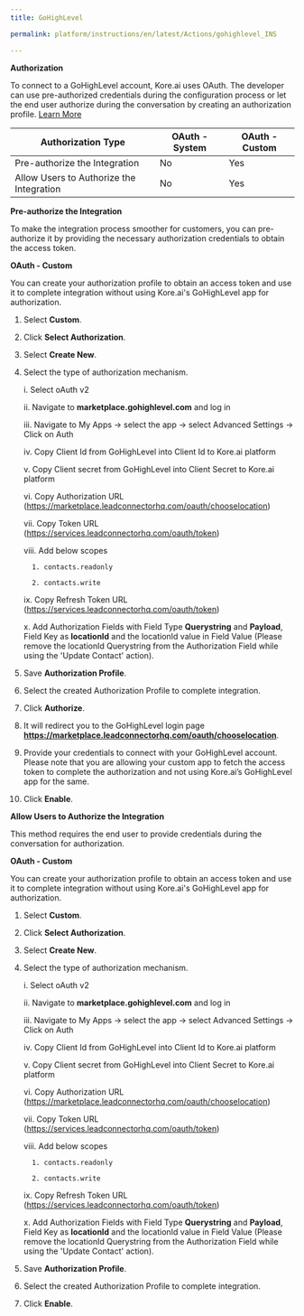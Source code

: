 ```yaml
---
title: GoHighLevel

permalink: platform/instructions/en/latest/Actions/gohighlevel_INS

---
```


<base target="_blank">




**Authorization**
 
To connect to a GoHighLevel account, Kore.ai uses OAuth. The developer can use pre-authorized credentials during the configuration process or let the end user authorize during the conversation by creating an authorization profile. [Learn More](https://highlevel.stoplight.io/docs/integrations/0443d7d1a4bd0-overview)
 
 |Authorization Type                      | OAuth - System | OAuth - Custom |
 |----------------------------------------|----------------|----------------|
 |Pre-authorize the Integration           |       No      |       Yes      |
 |Allow Users to Authorize the Integration|       No      |       Yes      |


**Pre-authorize the Integration**
 
 To make the integration process smoother for customers, you can pre-authorize it by providing the necessary authorization credentials to obtain the access token.

**OAuth - Custom**
 
 You can create your authorization profile to obtain an access token and use it to complete integration without using Kore.ai's GoHighLevel app for authorization.
 
1. Select **Custom**.
 
2. Click **Select Authorization**.
 
3. Select **Create New**.
 
4. Select the type of authorization mechanism. 
 
    i.  Select oAuth v2
 
   ii.  Navigate to **marketplace.gohighlevel.com** and log in
 
   iii.  Navigate to My Apps → select the app → select Advanced Settings → Click on Auth
 
   iv.  Copy Client Id from GoHighLevel into Client Id to Kore.ai platform
 
    v.  Copy Client secret from GoHighLevel into Client Secret to Kore.ai platform
 
   vi.  Copy Authorization URL (https://marketplace.leadconnectorhq.com/oauth/chooselocation)
 
   vii. Copy Token URL (https://services.leadconnectorhq.com/oauth/token)
 
   viii.  Add below scopes 
 
         1. contacts.readonly
 
         2. contacts.write
 
    ix. Copy Refresh Token URL (https://services.leadconnectorhq.com/oauth/token)
   
     x. Add Authorization Fields with Field Type **Querystring** and **Payload**, Field Key as **locationId** and the locationId value in Field Value (Please remove the locationId Querystring from the Authorization Field while using the 'Update Contact' action).
 
6. Save **Authorization Profile**.
 
7. Select the created Authorization Profile to complete integration.
 
8. Click **Authorize**.
 
9. It will redirect you to the GoHighLevel login page **https://marketplace.leadconnectorhq.com/oauth/chooselocation**. 
 
10. Provide your credentials to connect with your GoHighLevel account. 
   Please note that you are allowing your custom app to fetch the access token to complete the authorization and not using Kore.ai’s GoHighLevel app for the same.
 
11. Click **Enable**.
 
 
**Allow Users to Authorize the Integration**
 
This method requires the end user to provide credentials during the conversation for authorization.
 
 **OAuth - Custom**
 
 You can create your authorization profile to obtain an access token and use it to complete integration without using Kore.ai's GoHighLevel app for authorization.
 
1. Select **Custom**.
 
2. Click **Select Authorization**.
 
3. Select **Create New**.
 
4. Select the type of authorization mechanism. 
 
    i.  Select oAuth v2
 
   ii.  Navigate to **marketplace.gohighlevel.com** and log in
 
   iii.  Navigate to My Apps → select the app → select Advanced Settings → Click on Auth
 
   iv.  Copy Client Id from GoHighLevel into Client Id to Kore.ai platform
 
    v.  Copy Client secret from GoHighLevel into Client Secret to Kore.ai platform
 
   vi.  Copy Authorization URL (https://marketplace.leadconnectorhq.com/oauth/chooselocation)
 
   vii. Copy Token URL (https://services.leadconnectorhq.com/oauth/token)
 
   viii.  Add below scopes 
 
         1. contacts.readonly
 
         2. contacts.write
 
    ix. Copy Refresh Token URL (https://services.leadconnectorhq.com/oauth/token)
   
     x. Add Authorization Fields with Field Type **Querystring** and **Payload**, Field Key as **locationId** and the locationId value in Field Value (Please remove the locationId Querystring from the Authorization Field while using the 'Update Contact' action).
 
6. Save **Authorization Profile**.
 
7. Select the created Authorization Profile to complete integration.
 
8. Click **Enable**.
 

